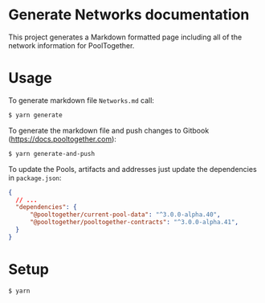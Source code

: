 # Generate Networks documentation

This project generates a Markdown formatted page including all of the network information for PoolTogether.

# Usage

To generate markdown file `Networks.md` call:

```sh
$ yarn generate
```

To generate the markdown file and push changes to Gitbook (https://docs.pooltogether.com):

```sh
$ yarn generate-and-push
```

To update the Pools, artifacts and addresses just update the dependencies in `package.json`:

```json
{
  // ...
  "dependencies": {
      "@pooltogether/current-pool-data": "^3.0.0-alpha.40",
      "@pooltogether/pooltogether-contracts": "^3.0.0-alpha.41",
  }
}
```

# Setup

```sh
$ yarn
```
